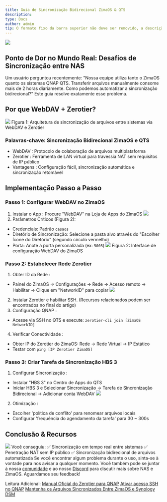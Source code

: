 ```yaml
---
title: Guia de Sincronização Bidirecional ZimaOS & QTS
description: 
type: Docs
author: admin
tip: O formato fixo da barra superior não deve ser removido, a descrição é uma descrição do artigo, que será cortada caso não esteja preenchida.
---
```

![](https://manage.icewhale.io/api/static/docs/1742550303202_image.png)
## Ponto de Dor no Mundo Real: Desafios de Sincronização entre NAS
Um usuário perguntou recentemente: "Nossa equipe utiliza tanto o ZimaOS quanto os sistemas QNAP QTS. Transferir arquivos manualmente consome mais de 2 horas diariamente. Como podemos automatizar a sincronização bidirecional?" Este guia resolve exatamente esse problema.
## Por que WebDAV + Zerotier?
![](https://manage.icewhale.io/api/static/docs/1742550364111_image.png)
Figura 1: Arquitetura de sincronização de arquivos entre sistemas via WebDAV e Zerotier
### Palavras-chave: Sincronização Bidirecional ZimaOS e QTS
- WebDAV : Protocolo de colaboração de arquivos multiplataforma
- Zerotier : Ferramenta de LAN virtual para travessia NAT sem requisitos de IP público
- Vantagens : Configuração fácil, sincronização automática e sincronização retomável
## Implementação Passo a Passo
### Passo 1: Configurar WebDAV no ZimaOS
1. Instalar o App : Procure "WebDAV" na Loja de Apps do ZimaOS
![](https://manage.icewhale.io/api/static/docs/1742550445278_image.png)
2. Parâmetros Críticos (Figura 2):
  - Credenciais: Padrão `casaos` 
  - Diretório de Sincronização: Selecione a pasta alvo através do "Escolher Ícone do Diretório" (segundo círculo vermelho)
  - Porta: Anote a porta personalizada (ex: `5005`)
![](https://manage.icewhale.io/api/static/docs/1742550489305_image.png)
Figura 2: Interface de configuração WebDAV do ZimaOS
### Passo 2: Estabelecer Rede Zerotier
1. Obter ID da Rede :
  - Painel do ZimaOS → Configurações → Rede → Acesso remoto → Habilitar → Clique em "NetworkID" para copiar
![](https://manage.icewhale.io/api/static/docs/1742550534267_image.png)
2. Instalar Zerotier e habilitar SSH. (Recursos relacionados podem ser encontrados no final do artigo)
3. Configuração QNAP :
  - Acesse via SSH no QTS e execute:
`zerotier-cli join [ZimaOS NetworkID]`
4. Verificar Conectividade :
  - Obter IP do Zerotier do ZimaOS: Rede → Rede Virtual → IP Estático
  - Testar com `ping [IP Zerotier ZimaOS]
`
### Passo 3: Criar Tarefa de Sincronização HBS 3
1. Configurar Sincronização :
  - Instalar "HBS 3" no Centro de Apps do QTS
  - Iniciar HBS 3 e Selecionar Sincronização → Tarefa de Sincronização Bidirecional → Adicionar conta WebDAV
![](https://manage.icewhale.io/api/static/docs/1742550603938_image.png)
2. Otimização :
  - Escolher 'política de conflito' para renomear arquivos locais
  - Configurar 'frequência do agendamento da tarefa' para 30 ~ 300s
## Conclusão & Recursos
![](https://manage.icewhale.io/api/static/docs/1742550646713_image.png)
Você conseguiu:
✅ Sincronização em tempo real entre sistemas
✅ Penetração NAT sem IP público
✅ Sincronização bidirecional de arquivos automatizada
Se você encontrar algum problema durante o uso, sinta-se à vontade para nos avisar a qualquer momento. Você também pode se juntar à nossa [comunidade](https://community.zimaspace.com/) e ao nosso [Discord](https://discord.gg/uuNfKzG5) para discutir mais sobre NAS e ZimaOS. Aguardamos seu feedback!

Leitura Adicional:
[Manual Oficial do Zerotier para QNAP](https://docs.zerotier.com/qnap/)
[Ativar acesso SSH no QNAP](https://www.qnap.com.cn/zh-cn/how-to/faq/article/%E5%A6%82%E4%BD%95%E4%BD%BF%E7%94%A8-ssh-%E8%AE%BF%E9%97%AE-qnap-nas)
[Mantenha os Arquivos Sincronizados Entre ZimaOS e Synology DSM](https://www.youtube.com/watch?v=n8ajxo6Uh3c)